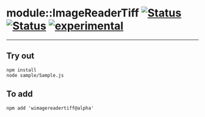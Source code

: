 
# module::ImageReaderTiff [![Status](https://img.shields.io/circleci/build/github/Wandalen/wImageReaderTiff?label=Test&logo=Test)](https://circleci.com/gh/Wandalen/wImageReaderTiff) [![Status](https://github.com/Wandalen/wImageReaderTiff/workflows/Test/badge.svg)](https://github.com/Wandalen/wImageReaderTiff/actions?query=workflow%3ATest) [![experimental](https://img.shields.io/badge/stability-experimental-orange.svg)](https://github.com/emersion/stability-badges#experimental)

___

## Try out
```
npm install
node sample/Sample.js
```

## To add
```
npm add 'wimagereadertiff@alpha'
```
